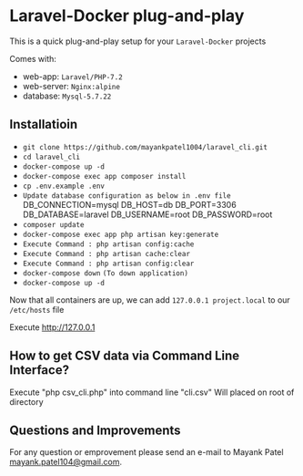 # Laravel-Docker plug-and-play
This is a quick plug-and-play setup for your `Laravel-Docker` projects

Comes with:
- web-app: `Laravel/PHP-7.2`
- web-server: `Nginx:alpine`
- database: `Mysql-5.7.22`

## Installatioin
- `git clone https://github.com/mayankpatel1004/laravel_cli.git`
- `cd laravel_cli`
- `docker-compose up -d`
- `docker-compose exec app composer install`
- `cp .env.example .env`
- `Update database configuration as below in .env file`
	DB_CONNECTION=mysql
	DB_HOST=db
	DB_PORT=3306
	DB_DATABASE=laravel
	DB_USERNAME=root
	DB_PASSWORD=root
- `composer update`
- `docker-compose exec app php artisan key:generate`
- `Execute Command : php artisan config:cache`
- `Execute Command : php artisan cache:clear`
- `Execute Command : php artisan config:clear`
- `docker-compose down` `(To down application)`
- `docker-compose up -d`

Now that all containers are up, we can add `127.0.0.1 project.local` to our `/etc/hosts` file

Execute http://127.0.0.1

## How to get CSV data via Command Line Interface?
Execute "php csv_cli.php" into command line
"cli.csv" Will placed on root of directory

## Questions and Improvements
For any question or emprovement please send an e-mail to Mayank Patel [mayank.patel104@gmail.com](mailto:mayank.patel104@gmail.com).